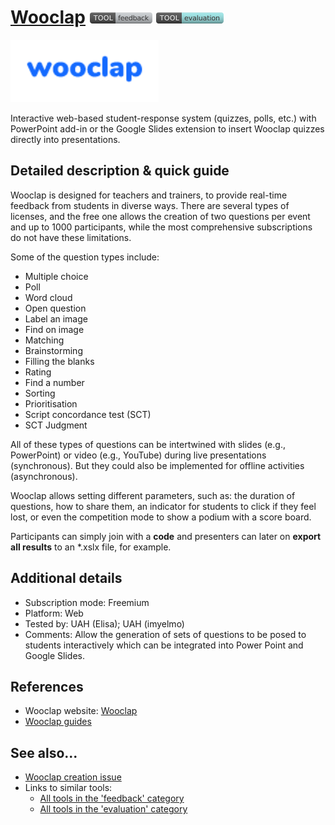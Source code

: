 # [Wooclap](https://www.wooclap.com/)  [<img src="images/feedback.png" align="bottom">](https://github.com/e-CLOSE/Toolbox/issues?q=label%3A01_TOOL+label%3Afeedback) [<img src="images/evaluation.png" align="bottom">](https://github.com/e-CLOSE/Toolbox/issues?q=label%3A01_TOOL+label%3Aevaluation)

[<img src="images/wooclap.png" align="bottom" height="100" alt="wooclap Logo">](https://www.wooclap.com/)

Interactive web-based student-response system (quizzes, polls, etc.) with PowerPoint add-in or the Google Slides extension to insert Wooclap quizzes directly into presentations.

## Detailed description & quick guide

Wooclap is designed for teachers and trainers, to provide real-time feedback from students in diverse ways. There are several types of licenses, and the free one allows the creation of two questions per event and up to 1000 participants, while the most comprehensive subscriptions do not have these limitations.

Some of the question types include:
- Multiple choice
- Poll
- Word cloud
- Open question
- Label an image
- Find on image
- Matching
- Brainstorming
- Filling the blanks
- Rating
- Find a number
- Sorting
- Prioritisation
- Script concordance test (SCT)
- SCT Judgment

All of these types of questions can be intertwined with slides (e.g., PowerPoint) or video (e.g., YouTube) during live presentations (synchronous). But they could also be implemented for offline activities (asynchronous).

Wooclap allows setting different parameters, such as: the duration of questions, how to share them, an indicator for students to click if they feel lost, or even the competition mode to show a podium with a score board.

Participants can simply join with a **code** and presenters can later on **export all results** to an \*.xslx file, for example.

## Additional details

- Subscription mode: Freemium
- Platform: Web
- Tested by: UAH (Elisa); UAH (imyelmo)
- Comments: Allow the generation of sets of questions to be posed to students interactively which can be integrated into Power Point and Google Slides.


## References

- Wooclap website: [Wooclap](https://www.wooclap.com/)
- [Wooclap guides](https://www.wooclap.com/blog/en-gb/guide)


## See also...

- [Wooclap creation issue](https://github.com/e-CLOSE/Toolbox/issues/67)
- Links to similar tools:
  - [All tools in the 'feedback' category](https://github.com/e-CLOSE/Toolbox/issues?q=label%3A01_TOOL+label%3Afeedback)
  - [All tools in the 'evaluation' category](https://github.com/e-CLOSE/Toolbox/issues?q=label%3A01_TOOL+label%3Aevaluation)
